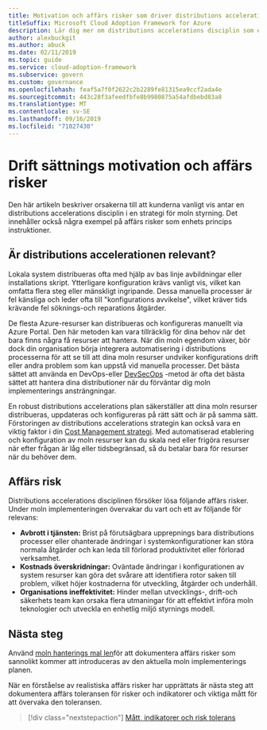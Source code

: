 ```yaml
---
title: Motivation och affärs risker som driver distributions acceleration
titleSuffix: Microsoft Cloud Adoption Framework for Azure
description: Lär dig mer om distributions accelerations disciplin som en del av en strategi för moln styrning.
author: alexbuckgit
ms.author: abuck
ms.date: 02/11/2019
ms.topic: guide
ms.service: cloud-adoption-framework
ms.subservice: govern
ms.custom: governance
ms.openlocfilehash: feaf5a7f0f2622c2b2289fe81315ea9ccf2ada4e
ms.sourcegitcommit: 443c28f3afeedfbfe8b9980875a54afdbebd83a8
ms.translationtype: MT
ms.contentlocale: sv-SE
ms.lasthandoff: 09/16/2019
ms.locfileid: "71027430"
---
```

# <a name="deployment-acceleration-motivations-and-business-risks"></a>Drift sättnings motivation och affärs risker

Den här artikeln beskriver orsakerna till att kunderna vanligt vis antar en distributions accelerations disciplin i en strategi för moln styrning. Det innehåller också några exempel på affärs risker som enhets princips instruktioner.

<!-- markdownlint-disable MD026 -->

## <a name="is-deployment-acceleration-relevant"></a>Är distributions accelerationen relevant?

Lokala system distribueras ofta med hjälp av bas linje avbildningar eller installations skript. Ytterligare konfiguration krävs vanligt vis, vilket kan omfatta flera steg eller mänskligt ingripande. Dessa manuella processer är fel känsliga och leder ofta till "konfigurations avvikelse", vilket kräver tids krävande fel söknings-och reparations åtgärder.

De flesta Azure-resurser kan distribueras och konfigureras manuellt via Azure Portal. Den här metoden kan vara tillräcklig för dina behov när det bara finns några få resurser att hantera. När din moln egendom växer, bör dock din organisation börja integrera automatisering i distributions processerna för att se till att dina moln resurser undviker konfigurations drift eller andra problem som kan uppstå vid manuella processer. Det bästa sättet att använda en DevOps-eller [DevSecOps](https://www.microsoft.com/en-us/securityengineering/devsecops) -metod är ofta det bästa sättet att hantera dina distributioner när du förväntar dig moln implementerings ansträngningar.

<!-- "en-us" location is required for the URL above. -->

En robust distributions accelerations plan säkerställer att dina moln resurser distribueras, uppdateras och konfigureras på rätt sätt och är på samma sätt. Förstoringen av distributions accelerations strategin kan också vara en viktig faktor i din [Cost Management strategi](../cost-management/index.md). Med automatiserad etablering och konfiguration av moln resurser kan du skala ned eller frigöra resurser när efter frågan är låg eller tidsbegränsad, så du betalar bara för resurser när du behöver dem.

## <a name="business-risk"></a>Affärs risk

Distributions accelerations disciplinen försöker lösa följande affärs risker. Under moln implementeringen övervakar du vart och ett av följande för relevans:

- **Avbrott i tjänsten:** Brist på förutsägbara upprepnings bara distributions processer eller ohanterade ändringar i systemkonfigurationer kan störa normala åtgärder och kan leda till förlorad produktivitet eller förlorad verksamhet.
- **Kostnads överskridningar:** Oväntade ändringar i konfigurationen av system resurser kan göra det svårare att identifiera rotor saken till problem, vilket höjer kostnaderna för utveckling, åtgärder och underhåll.
- **Organisations ineffektivitet:** Hinder mellan utvecklings-, drift-och säkerhets team kan orsaka flera utmaningar för att effektivt införa moln teknologier och utveckla en enhetlig miljö styrnings modell.

## <a name="next-steps"></a>Nästa steg

Använd [moln hanterings mal len](./template.md)för att dokumentera affärs risker som sannolikt kommer att introduceras av den aktuella moln implementerings planen.

När en förståelse av realistiska affärs risker har upprättats är nästa steg att dokumentera affärs toleransen för risker och indikatorer och viktiga mått för att övervaka den toleransen.

> [!div class="nextstepaction"]
> [Mått, indikatorer och risk tolerans](./metrics-tolerance.md)
